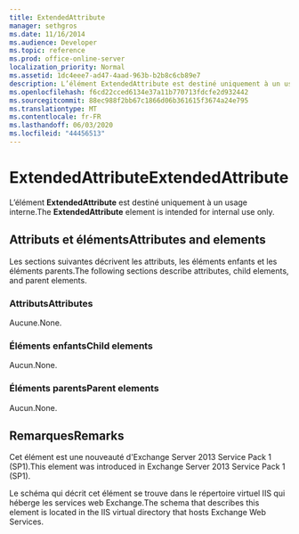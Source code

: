 ```yaml
---
title: ExtendedAttribute
manager: sethgros
ms.date: 11/16/2014
ms.audience: Developer
ms.topic: reference
ms.prod: office-online-server
localization_priority: Normal
ms.assetid: 1dc4eee7-ad47-4aad-963b-b2b8c6cb89e7
description: L’élément ExtendedAttribute est destiné uniquement à un usage interne.
ms.openlocfilehash: f6cd22cced6134e37a11b770713fdcfe2d932442
ms.sourcegitcommit: 88ec988f2bb67c1866d06b361615f3674a24e795
ms.translationtype: MT
ms.contentlocale: fr-FR
ms.lasthandoff: 06/03/2020
ms.locfileid: "44456513"
---
```

# <a name="extendedattribute"></a><span data-ttu-id="0915a-103">ExtendedAttribute</span><span class="sxs-lookup"><span data-stu-id="0915a-103">ExtendedAttribute</span></span>

<span data-ttu-id="0915a-104">L’élément **ExtendedAttribute** est destiné uniquement à un usage interne.</span><span class="sxs-lookup"><span data-stu-id="0915a-104">The **ExtendedAttribute** element is intended for internal use only.</span></span> 

## <a name="attributes-and-elements"></a><span data-ttu-id="0915a-105">Attributs et éléments</span><span class="sxs-lookup"><span data-stu-id="0915a-105">Attributes and elements</span></span>

<span data-ttu-id="0915a-106">Les sections suivantes décrivent les attributs, les éléments enfants et les éléments parents.</span><span class="sxs-lookup"><span data-stu-id="0915a-106">The following sections describe attributes, child elements, and parent elements.</span></span>
  
### <a name="attributes"></a><span data-ttu-id="0915a-107">Attributs</span><span class="sxs-lookup"><span data-stu-id="0915a-107">Attributes</span></span>

<span data-ttu-id="0915a-108">Aucune.</span><span class="sxs-lookup"><span data-stu-id="0915a-108">None.</span></span>
  
### <a name="child-elements"></a><span data-ttu-id="0915a-109">Éléments enfants</span><span class="sxs-lookup"><span data-stu-id="0915a-109">Child elements</span></span>

<span data-ttu-id="0915a-110">Aucun.</span><span class="sxs-lookup"><span data-stu-id="0915a-110">None.</span></span>
  
### <a name="parent-elements"></a><span data-ttu-id="0915a-111">Éléments parents</span><span class="sxs-lookup"><span data-stu-id="0915a-111">Parent elements</span></span>

<span data-ttu-id="0915a-112">Aucun.</span><span class="sxs-lookup"><span data-stu-id="0915a-112">None.</span></span>
  
## <a name="remarks"></a><span data-ttu-id="0915a-113">Remarques</span><span class="sxs-lookup"><span data-stu-id="0915a-113">Remarks</span></span>

<span data-ttu-id="0915a-114">Cet élément est une nouveauté d'Exchange Server 2013 Service Pack 1 (SP1).</span><span class="sxs-lookup"><span data-stu-id="0915a-114">This element was introduced in Exchange Server 2013 Service Pack 1 (SP1).</span></span>
  
<span data-ttu-id="0915a-115">Le schéma qui décrit cet élément se trouve dans le répertoire virtuel IIS qui héberge les services web Exchange.</span><span class="sxs-lookup"><span data-stu-id="0915a-115">The schema that describes this element is located in the IIS virtual directory that hosts Exchange Web Services.</span></span>
  

